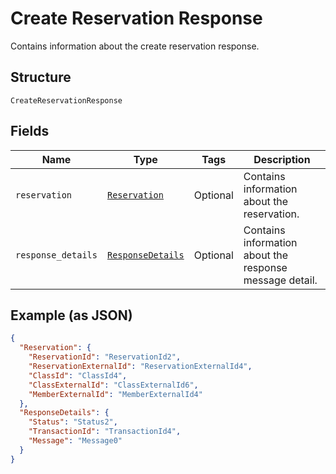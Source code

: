 
# Create Reservation Response

Contains information about the create reservation response.

## Structure

`CreateReservationResponse`

## Fields

| Name | Type | Tags | Description |
|  --- | --- | --- | --- |
| `reservation` | [`Reservation`](../../doc/models/reservation.md) | Optional | Contains information about the reservation. |
| `response_details` | [`ResponseDetails`](../../doc/models/response-details.md) | Optional | Contains information about the response message detail. |

## Example (as JSON)

```json
{
  "Reservation": {
    "ReservationId": "ReservationId2",
    "ReservationExternalId": "ReservationExternalId4",
    "ClassId": "ClassId4",
    "ClassExternalId": "ClassExternalId6",
    "MemberExternalId": "MemberExternalId4"
  },
  "ResponseDetails": {
    "Status": "Status2",
    "TransactionId": "TransactionId4",
    "Message": "Message0"
  }
}
```

